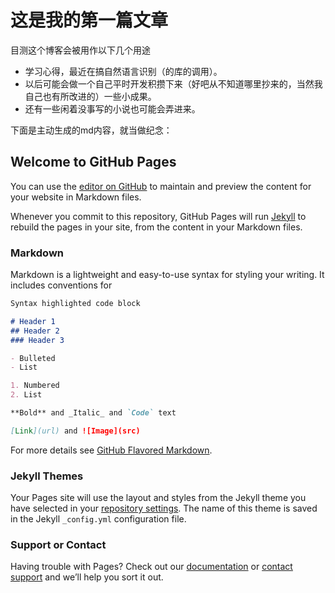 # 这是我的第一篇文章


目测这个博客会被用作以下几个用途

- 学习心得，最近在搞自然语言识别（的库的调用）。
- 以后可能会做一个自己平时开发积攒下来（好吧从不知道哪里抄来的，当然我自己也有所改进的）一些小成果。
- 还有一些闲着没事写的小说也可能会弄进来。


下面是主动生成的md内容，就当做纪念：
## Welcome to GitHub Pages

You can use the [editor on GitHub](https://github.com/traburiss/traburiss.github.io/edit/master/README.md) to maintain and preview the content for your website in Markdown files.

Whenever you commit to this repository, GitHub Pages will run [Jekyll](https://jekyllrb.com/) to rebuild the pages in your site, from the content in your Markdown files.

### Markdown

Markdown is a lightweight and easy-to-use syntax for styling your writing. It includes conventions for

```markdown
Syntax highlighted code block

# Header 1
## Header 2
### Header 3

- Bulleted
- List

1. Numbered
2. List

**Bold** and _Italic_ and `Code` text

[Link](url) and ![Image](src)
```

For more details see [GitHub Flavored Markdown](https://guides.github.com/features/mastering-markdown/).

### Jekyll Themes

Your Pages site will use the layout and styles from the Jekyll theme you have selected in your [repository settings](https://github.com/traburiss/traburiss.github.io/settings). The name of this theme is saved in the Jekyll `_config.yml` configuration file.

### Support or Contact

Having trouble with Pages? Check out our [documentation](https://help.github.com/categories/github-pages-basics/) or [contact support](https://github.com/contact) and we’ll help you sort it out.
